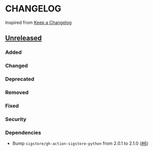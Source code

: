 # CHANGELOG
Inspired from [Keep a Changelog](https://keepachangelog.com/en/1.0.0/)

## [Unreleased]
### Added
### Changed
### Deprecated
### Removed
### Fixed
### Security
### Dependencies

[Unreleased]: https://github.com/opensearch-project/opensearch-py/compare/0.1.1...HEAD
- Bump `sigstore/gh-action-sigstore-python` from 2.0.1 to 2.1.0 ([#6](https://github.com/MechanicalFlower/magic_combo/pull/6))